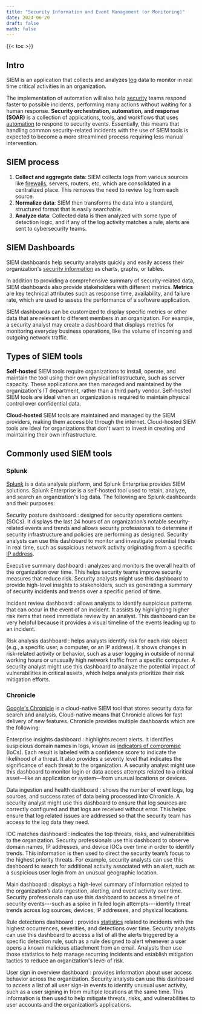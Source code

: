 ```yaml
---
title: "Security Information and Event Management (or Monitoring)"
date: 2024-06-20
draft: false
math: false
---
```


{{< toc >}}

## Intro

SIEM is an application that collects and analyzes [log](/computer-log)
data to monitor in real time critical activities in an organization.

The implementation of automation will also help [security](/security)
teams respond faster to possible incidents, performing many actions
without waiting for a human response. **Security orchestration,
automation, and response (SOAR)** is a collection of applications,
tools, and workflows that uses [automation](/automation) to respond to
security events. Essentially, this means that handling common
security-related incidents with the use of SIEM tools is expected to
become a more streamlined process requiring less manual intervention.

## SIEM process

1. **Collect and aggregate data**: SIEM collects logs from various
   sources like [firewalls](/firewall), servers, routers, etc, which are
   consolidated in a centralized place. This removes the need to review
   log from each source.
2. **Normalize data**: SIEM then transforms the data into a standard,
   structured format that is easily searchable.
1. **Analyze data**: Collected data is then analyzed with some type of
   detection logic, and if any of the log activity matches a rule,
   alerts are sent to cybersecurity teams.

## SIEM Dashboards

SIEM dashboards help security analysts quickly and easily access their
organization's [security information](/infosec) as charts, graphs, or
tables.

In addition to providing a comprehensive summary of security-related
data, SIEM dashboards also provide stakeholders with different metrics.
**Metrics** are key technical attributes such as response time,
availability, and failure rate, which are used to assess the performance
of a software application.

SIEM dashboards can be customized to display specific metrics or other
data that are relevant to different members in an organization. For
example, a security analyst may create a dashboard that displays metrics
for monitoring everyday business operations, like the volume of incoming
and outgoing network traffic.

## Types of SIEM tools

**Self-hosted** SIEM tools require organizations to install, operate,
and maintain the tool using their own physical infrastructure, such as
server capacity. These applications are then managed and maintained by
the organization's IT department, rather than a third party vendor.
Self-hosted SIEM tools are ideal when an organization is required to
maintain physical control over confidential data.

**Cloud-hosted** SIEM tools are maintained and managed by the SIEM
providers, making them accessible through the internet. Cloud-hosted
SIEM tools are ideal for organizations that don't want to invest in
creating and maintaining their own infrastructure.

## Commonly used SIEM tools

### Splunk

[Splunk](https://www.splunk.com/) is a data analysis platform,
and Splunk Enterprise provides SIEM solutions.
Splunk Enterprise is a self-hosted tool used to retain,
analyze, and search an organization's log data. The following are Splunk
dashboards and their purposes:

Security posture dashboard
: designed for security operations centers (SOCs). It displays the last
24 hours of an organization’s notable security-related events and trends
and allows security professionals to determine if security
infrastructure and policies are performing as designed. Security
analysts can use this dashboard to monitor and investigate potential
threats in real time, such as suspicious network activity originating
from a specific [IP address](/ip-address).

Executive summary dashboard
: analyzes and monitors the overall health of the organization over
time. This helps security teams improve security measures that reduce
risk. Security analysts might use this dashboard to provide high-level
insights to stakeholders, such as generating a summary of security
incidents and trends over a specific period of time.

Incident review dashboard
: allows analysts to identify suspicious
patterns that can occur in the event of an incident. It assists by
highlighting higher risk items that need immediate review by an analyst.
This dashboard can be very helpful because it provides a visual timeline
of the events leading up to an incident.

Risk analysis dashboard
: helps analysts identify risk for each risk
object (e.g., a specific user, a computer, or an IP address). It shows
changes in risk-related activity or behavior, such as a user logging in
outside of normal working hours or unusually high network traffic from a
specific computer. A security analyst might use this dashboard to
analyze the potential impact of vulnerabilities in critical assets,
which helps analysts prioritize their risk mitigation efforts.

### Chronicle

[Google's Chronicle](https://chronicle.security) is a cloud-native SIEM
tool that stores security data for search and analysis. Cloud-native
means that Chronicle allows for fast delivery of new features.
Chronicle provides multiple dashboards which are the following:

Enterprise insights dashboard
: highlights recent alerts. It identifies suspicious domain names in
logs, known as [indicators of compromise](/indicators-of-compromise)
(IoCs). Each result is labeled with a confidence score to indicate the
likelihood of a threat. It also provides a severity level that indicates
the significance of each threat to the organization. A security analyst
might use this dashboard to monitor login or data access attempts
related to a critical asset—like an application or system—from unusual
locations or devices.

Data ingestion and health dashboard
: shows the number of event logs, log sources, and success rates of data
being processed into Chronicle. A security analyst might use this
dashboard to ensure that log sources are correctly configured and that
logs are received without error. This helps ensure that log related
issues are addressed so that the security team has access to the log
data they need.

IOC matches dashboard
: indicates the top threats, risks, and vulnerabilities to the
organization. Security professionals use this dashboard to observe
domain names, IP addresses, and device IOCs over time in order to
identify trends. This information is then used to direct the security
team’s focus to the highest priority threats. For example, security
analysts can use this dashboard to search for additional activity
associated with an alert, such as a suspicious user login from an
unusual geographic location.

Main dashboard
: displays a high-level summary of information related to the
organization’s data ingestion, alerting, and event activity over time.
Security professionals can use this dashboard to access a timeline of
security events---such as a spike in failed login attempts---identify
threat trends across log sources, devices, IP addresses, and physical
locations.

Rule detections dashboard
: provides [statistics](/statistics) related to incidents with the
highest occurrences, severities, and detections over time. Security
analysts can use this dashboard to access a list of all the alerts
triggered by a specific detection rule, such as a rule designed to alert
whenever a user opens a known malicious attachment from an email.
Analysts then use those statistics to help manage recurring incidents
and establish mitigation tactics to reduce an organization's level of
risk.

User sign in overview dashboard
: provides information about user access behavior across the
organization. Security analysts can use this dashboard to access a list
of all user sign-in events to identify unusual user activity, such as a
user signing in from multiple locations at the same time. This
information is then used to help mitigate threats, risks, and
vulnerabilities to user accounts and the organization’s applications.
